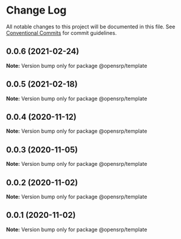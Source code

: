 # Change Log

All notable changes to this project will be documented in this file.
See [Conventional Commits](https://conventionalcommits.org) for commit guidelines.

## 0.0.6 (2021-02-24)

**Note:** Version bump only for package @opensrp/template

## 0.0.5 (2021-02-18)

**Note:** Version bump only for package @opensrp/template

## 0.0.4 (2020-11-12)

**Note:** Version bump only for package @opensrp/template

## 0.0.3 (2020-11-05)

**Note:** Version bump only for package @opensrp/template

## 0.0.2 (2020-11-02)

**Note:** Version bump only for package @opensrp/template

## 0.0.1 (2020-11-02)

**Note:** Version bump only for package @opensrp/template
